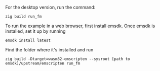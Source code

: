 For the desktop version, run the command:
```
zig build run_fm
```

To run the example in a web browser, first install emsdk. Once emsdk is installed, set it up by running
```
emsdk install latest
```

Find the folder where it's installed and run
```
zig build -Dtarget=wasm32-emscripten --sysroot [path to emsdk]/upstream/emscripten run_fm
```
